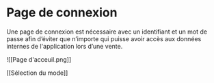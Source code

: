 # Page de connexion

Une page de connexion est nécessaire avec un identifiant et un mot de passe afin d’éviter que n’importe qui puisse avoir accès aux données internes de l'application lors d’une vente.

![[Page d'acceuil.png]]

[[Sélection du mode]]